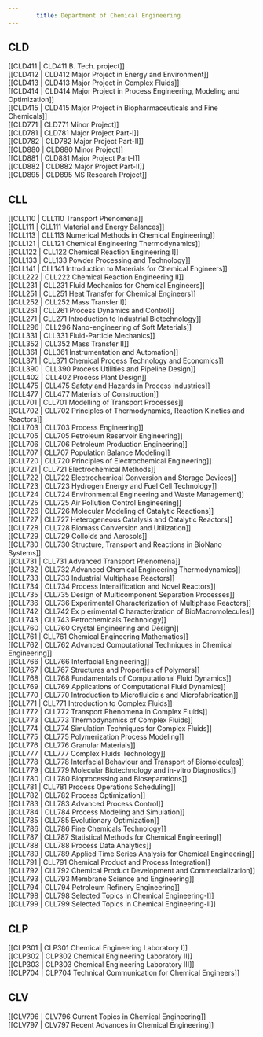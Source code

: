 ```yaml
---
        title: Department of Chemical Engineering
---
```



## CLD  
[[CLD411 | CLD411 B. Tech. project]]  
[[CLD412 | CLD412 Major Project in Energy and Environment]]  
[[CLD413 | CLD413 Major Project in Complex Fluids]]  
[[CLD414 | CLD414 Major Project in Process Engineering, Modeling and Optimization]]  
[[CLD415 | CLD415 Major Project in Biopharmaceuticals and Fine Chemicals]]  
[[CLD771 | CLD771 Minor Project]]  
[[CLD781 | CLD781 Major Project Part-I]]  
[[CLD782 | CLD782 Major Project Part-II]]  
[[CLD880 | CLD880 Minor Project]]  
[[CLD881 | CLD881 Major Project Part-I]]  
[[CLD882 | CLD882 Major Project Part-II]]  
[[CLD895 | CLD895 MS Research Project]]  


## CLL  
[[CLL110 | CLL110 Transport Phenomena]]  
[[CLL111 | CLL111 Material and Energy Balances]]  
[[CLL113 | CLL113 Numerical Methods in Chemical Engineering]]  
[[CLL121 | CLL121 Chemical Engineering Thermodynamics]]  
[[CLL122 | CLL122 Chemical Reaction Engineering I]]  
[[CLL133 | CLL133 Powder Processing and Technology]]  
[[CLL141 | CLL141 Introduction to Materials for Chemical Engineers]]  
[[CLL222 | CLL222 Chemical Reaction Engineering II]]  
[[CLL231 | CLL231 Fluid Mechanics for Chemical Engineers]]  
[[CLL251 | CLL251 Heat Transfer for Chemical Engineers]]  
[[CLL252 | CLL252 Mass Transfer I]]  
[[CLL261 | CLL261 Process Dynamics and Control]]  
[[CLL271 | CLL271 Introduction to Industrial Biotechnology]]  
[[CLL296 | CLL296 Nano-engineering of Soft Materials]]  
[[CLL331 | CLL331 Fluid-Particle Mechanics]]  
[[CLL352 | CLL352 Mass Transfer II]]  
[[CLL361 | CLL361 Instrumentation and Automation]]  
[[CLL371 | CLL371 Chemical Process Technology and Economics]]  
[[CLL390 | CLL390 Process Utilities and Pipeline Design]]  
[[CLL402 | CLL402 Process Plant Design]]  
[[CLL475 | CLL475 Safety and Hazards in Process Industries]]  
[[CLL477 | CLL477 Materials of Construction]]  
[[CLL701 | CLL701 Modelling of Transport Processes]]  
[[CLL702 | CLL702 Principles of Thermodynamics, Reaction Kinetics and Reactors]]  
[[CLL703 | CLL703 Process Engineering]]  
[[CLL705 | CLL705 Petroleum Reservoir Engineering]]  
[[CLL706 | CLL706 Petroleum Production Engineering]]  
[[CLL707 | CLL707 Population Balance Modeling]]  
[[CLL720 | CLL720 Principles of Electrochemical Engineering]]  
[[CLL721 | CLL721 Electrochemical Methods]]  
[[CLL722 | CLL722 Electrochemical Conversion and Storage Devices]]  
[[CLL723 | CLL723 Hydrogen Energy and Fuel Cell Technology]]  
[[CLL724 | CLL724 Environmental Engineering and Waste Management]]  
[[CLL725 | CLL725 Air Pollution Control Engineering]]  
[[CLL726 | CLL726 Molecular Modeling of Catalytic Reactions]]  
[[CLL727 | CLL727 Heterogeneous Catalysis and Catalytic Reactors]]  
[[CLL728 | CLL728 Biomass Conversion and Utilization]]  
[[CLL729 | CLL729 Colloids and Aerosols]]  
[[CLL730 | CLL730 Structure, Transport and Reactions in BioNano Systems]]  
[[CLL731 | CLL731 Advanced Transport Phenomena]]  
[[CLL732 | CLL732 Advanced Chemical Engineering Thermodynamics]]  
[[CLL733 | CLL733 Industrial Multiphase Reactors]]  
[[CLL734 | CLL734 Process Intensification and Novel Reactors]]  
[[CLL735 | CLL735 Design of Multicomponent Separation Processes]]  
[[CLL736 | CLL736 Experimental Characterization of Multiphase Reactors]]  
[[CLL742 | CLL742 Ex p erimental C haracterization of BioMacromolecules]]  
[[CLL743 | CLL743 Petrochemicals Technology]]  
[[CLL760 | CLL760 Crystal Engineering and Design]]  
[[CLL761 | CLL761 Chemical Engineering Mathematics]]  
[[CLL762 | CLL762 Advanced Computational Techniques in Chemical Engineering]]  
[[CLL766 | CLL766 Interfacial Engineering]]  
[[CLL767 | CLL767 Structures and Properties of Polymers]]  
[[CLL768 | CLL768 Fundamentals of Computational Fluid Dynamics]]  
[[CLL769 | CLL769 Applications of Computational Fluid Dynamics]]  
[[CLL770 | CLL770 Introduction to Microfluidic s and Microfabrication]]  
[[CLL771 | CLL771 Introduction to Complex Fluids]]  
[[CLL772 | CLL772 Transport Phenomena in Complex Fluids]]  
[[CLL773 | CLL773 Thermodynamics of Complex Fluids]]  
[[CLL774 | CLL774 Simulation Techniques for Complex Fluids]]  
[[CLL775 | CLL775 Polymerization Process Modeling]]  
[[CLL776 | CLL776 Granular Materials]]  
[[CLL777 | CLL777 Complex Fluids Technology]]  
[[CLL778 | CLL778 Interfacial Behaviour and Transport of Biomolecules]]  
[[CLL779 | CLL779 Molecular Biotechnology and in-vitro Diagnostics]]  
[[CLL780 | CLL780 Bioprocessing and Bioseparations]]  
[[CLL781 | CLL781 Process Operations Scheduling]]  
[[CLL782 | CLL782 Process Optimization]]  
[[CLL783 | CLL783 Advanced Process Control]]  
[[CLL784 | CLL784 Process Modeling and Simulation]]  
[[CLL785 | CLL785 Evolutionary Optimization]]  
[[CLL786 | CLL786 Fine Chemicals Technology]]  
[[CLL787 | CLL787 Statistical Methods for Chemical Engineering]]  
[[CLL788 | CLL788 Process Data Analytics]]  
[[CLL789 | CLL789 Applied Time Series Analysis for Chemical Engineering]]  
[[CLL791 | CLL791 Chemical Product and Process Integration]]  
[[CLL792 | CLL792 Chemical Product Development and Commercialization]]  
[[CLL793 | CLL793 Membrane Science and Engineering]]  
[[CLL794 | CLL794 Petroleum Refinery Engineering]]  
[[CLL798 | CLL798 Selected Topics in Chemical Engineering-I]]  
[[CLL799 | CLL799 Selected Topics in Chemical Engineering-II]]  


## CLP  
[[CLP301 | CLP301 Chemical Engineering Laboratory I]]  
[[CLP302 | CLP302 Chemical Engineering Laboratory II]]  
[[CLP303 | CLP303 Chemical Engineering Laboratory III]]  
[[CLP704 | CLP704 Technical Communication for Chemical Engineers]]  


## CLV  
[[CLV796 | CLV796 Current Topics in Chemical Engineering]]  
[[CLV797 | CLV797 Recent Advances in Chemical Engineering]]  

